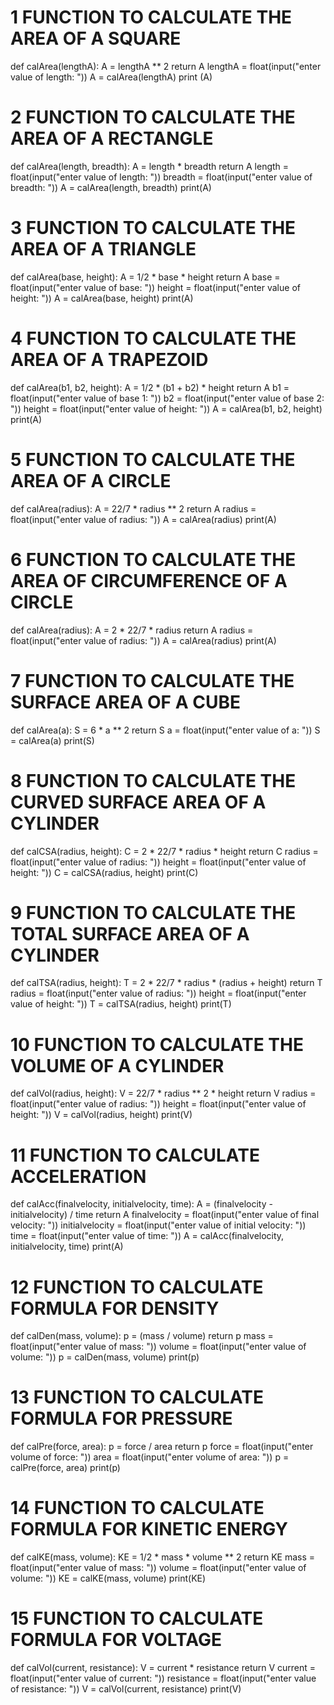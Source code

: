 # 1 FUNCTION TO CALCULATE THE AREA OF A SQUARE
def calArea(lengthA):
    A = lengthA ** 2
    return A
lengthA = float(input("enter value of length: "))
A = calArea(lengthA)
print (A)

# 2 FUNCTION TO CALCULATE THE AREA OF A RECTANGLE
def calArea(length, breadth):
    A = length * breadth
    return A
length = float(input("enter value of length: "))
breadth = float(input("enter value of breadth: "))
A = calArea(length, breadth)
print(A)

# 3 FUNCTION TO CALCULATE THE AREA OF A TRIANGLE
def calArea(base, height):
    A = 1/2 * base * height
    return A
base = float(input("enter value of base: "))
height = float(input("enter value of height: "))
A = calArea(base, height)
print(A)

# 4 FUNCTION TO CALCULATE THE AREA OF A TRAPEZOID
def calArea(b1, b2, height):
    A = 1/2 * (b1 + b2) * height
    return A
b1 = float(input("enter value of base 1: "))
b2 = float(input("enter value of base 2: "))
height = float(input("enter value of height: "))
A = calArea(b1, b2, height)
print(A)

# 5 FUNCTION TO CALCULATE THE AREA OF A CIRCLE
def calArea(radius):
    A = 22/7 * radius ** 2
    return A
radius = float(input("enter value of radius: "))
A = calArea(radius)
print(A)

# 6 FUNCTION TO CALCULATE THE AREA OF CIRCUMFERENCE OF A CIRCLE
def calArea(radius):
    A = 2 * 22/7 * radius
    return A
radius = float(input("enter value of radius: "))
A = calArea(radius)
print(A)

# 7 FUNCTION TO CALCULATE THE SURFACE AREA OF A CUBE
def calArea(a):
    S = 6 * a ** 2
    return S
a = float(input("enter value of a: "))
S = calArea(a)
print(S)

# 8 FUNCTION TO CALCULATE THE CURVED SURFACE AREA OF A CYLINDER
def calCSA(radius, height):
    C = 2 * 22/7 * radius * height
    return C
radius = float(input("enter value of radius: "))
height = float(input("enter value of height: "))
C = calCSA(radius, height)
print(C)

# 9 FUNCTION TO CALCULATE THE TOTAL SURFACE AREA OF A CYLINDER
def calTSA(radius, height):
    T = 2 * 22/7 * radius * (radius + height)
    return T
radius = float(input("enter value of radius: "))
height = float(input("enter value of height: "))
T = calTSA(radius, height)
print(T)

# 10 FUNCTION TO CALCULATE THE VOLUME OF A CYLINDER
def calVol(radius, height):
    V = 22/7 * radius ** 2 * height
    return V
radius = float(input("enter value of radius: "))
height = float(input("enter value of height: "))
V = calVol(radius, height)
print(V)

# 11 FUNCTION TO CALCULATE ACCELERATION
def calAcc(finalvelocity, initialvelocity, time):
    A = (finalvelocity - initialvelocity) / time
    return A
finalvelocity = float(input("enter value of final velocity: "))
initialvelocity = float(input("enter value of initial velocity: "))
time = float(input("enter value of time: "))
A = calAcc(finalvelocity, initialvelocity, time)
print(A)

# 12 FUNCTION TO CALCULATE FORMULA FOR DENSITY
def calDen(mass, volume):
    p = (mass / volume)
    return p
mass = float(input("enter value of mass: "))
volume = float(input("enter value of volume: "))
p = calDen(mass, volume)
print(p)

# 13 FUNCTION TO CALCULATE FORMULA FOR PRESSURE
def calPre(force, area):
    p = force / area
    return p
force = float(input("enter volume of force: "))
area = float(input("enter volume of area: "))
p = calPre(force, area)
print(p)

# 14 FUNCTION TO CALCULATE FORMULA FOR KINETIC ENERGY
def calKE(mass, volume):
    KE = 1/2 * mass * volume ** 2
    return KE
mass = float(input("enter value of mass: "))
volume = float(input("enter value of volume: "))
KE = calKE(mass, volume)
print(KE)

# 15 FUNCTION TO CALCULATE FORMULA FOR VOLTAGE
def calVol(current, resistance):
    V = current * resistance
    return V
current = float(input("enter value of current: "))
resistance = float(input("enter value of resistance: "))
V = calVol(current, resistance)
print(V)
